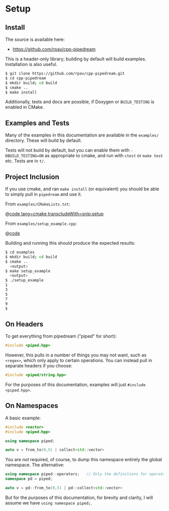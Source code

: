 # Setup

## Install

The source is available here:

 * <https://github.com/rpav/cpp-pipedream>

This is a header-only library; building by default will build examples.
Installation is also useful.

```sh
$ git clone https://github.com/rpav/cpp-pipedream.git
$ cd cpp-pipedream
$ mkdir build; cd build
$ cmake ..
$ make install
```

Additionally, tests and docs are possible, if Doxygen or `BUILD_TESTING` is
enabled in CMake.

## Examples and Tests

Many of the examples in this documentation are available in the `examples/` directory.  These will build by default.

Tests will not build by default, but you can enable them with `-DBUILD_TESTING=ON` as appropriate to cmake, and run with `ctest` or `make test` etc.  Tests are in `t/`.

## Project Inclusion

If you use cmake, and ran `make install` (or equivalent) you should be
able to simply pull in `pipedream` and use it.

From `examples/CMakeLists.txt`:

@[code lang=cmake transcludeWith=snip:setup](@/../../examples/CMakeLists.txt)

From `examples/setup_example.cpp`:

@[code](@/../../examples/setup_example.cpp)

Building and running this should produce the expected results:

```sh
$ cd examples
$ mkdir build; cd build
$ cmake ..
  <output>
$ make setup_example
  <output>
$ ./setup_example
1
3
5
7
9
$
```

## On Headers

To get everything from pipedream ("piped" for short):

```cpp
#include <piped.hpp>
```

However, this pulls in a number of things you may not want, such as `<regex>`, which only apply to certain operations.  You can instead pull in separate headers if you choose:

```cpp
#include <piped/string.hpp>
```

For the purposes of this documentation, examples will just `#include <piped.hpp>`.

## On Namespaces

A basic example:

```cpp
#include <vector>
#include <piped.hpp>

using namespace piped;

auto v = from_to(0,5) | collect<std::vector>
```

You are *not* required, of course, to dump this namespace entirely the global namespace.  The alternative:

```cpp
using namespace piped::operators;   // Only the definitions for operator| and |=
namespace pd = piped;

auto v = pd::from_to(0,5) | pd::collect<std::vector>
```

But for the purposes of this documentation, for brevity and clarity, I will assume we have `using namespace piped;`.
